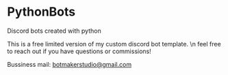 # PythonBots
Discord bots created with python

This is a free limited version of my custom discord bot template.
\n feel free to reach out if you have questions or commissions!

Bussiness mail: botmakerstudio@gmail.com
